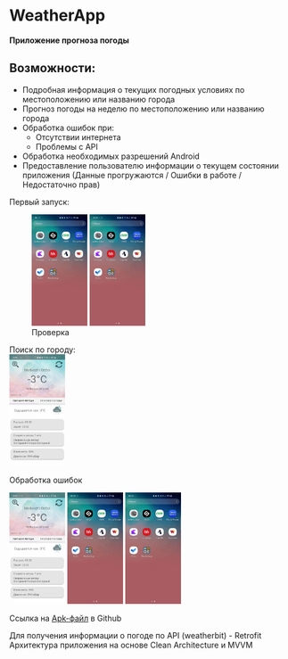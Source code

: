 # WeatherApp

**Приложение прогноза погоды**

## Возможности:

- Подробная информация о текущих погодных условиях по местоположению или названию города
- Прогноз погоды на неделю по местоположению или названию города
- Обработка ошибок при:
  * Отсутствии интернета
  * Проблемы с API
- Обработка необходимых разрешений Android
- Предоставление пользователю информации о текущем состоянии приложения (Данные прогружаются /
  Ошибки в работе / Недостаточно прав)

Первый запуск:
<figure>
   <div>
     <img src="https://github.com/DMerzlyakov/WeatherApp/blob/main/Gifs/FirstStart.gif" width="100" height="200"/>
     <img src="https://github.com/DMerzlyakov/WeatherApp/blob/main/Gifs/SecondStart.gif" width="100" height="200"/>
   </div><figcaption>Проверка
</figcaption>
</figure>
Поиск по городу:
<div>
  <img src="https://github.com/DMerzlyakov/WeatherApp/blob/main/Gifs/ChooseCity.gif" width="100" height="200"/>
</div>

Обработка ошибок

<div id="badges">
  <img src="https://github.com/DMerzlyakov/WeatherApp/blob/main/Gifs/ErrorInternet.gif" width="100" height="200"/>
  <img src="https://github.com/DMerzlyakov/WeatherApp/blob/main/Gifs/ErrorInternet2.gif" width="100" height="200"/>
  <img src=" https://github.com/DMerzlyakov/WeatherApp/blob/main/Gifs/ApiError.gif" width="100" height="200"/>
</div>

Ссылка на [Apk-файл](https://github.com/DMerzlyakov/WeatherApp/blob/main/WeatherApp.apk) в Github

Для получения информации о погоде по API (weatherbit) - Retrofit Архитектура приложения на основе
Clean Architecture и MVVM


  
